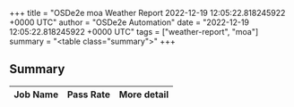 +++
title = "OSDe2e moa Weather Report 2022-12-19 12:05:22.818245922 +0000 UTC"
author = "OSDe2e Automation"
date = "2022-12-19 12:05:22.818245922 +0000 UTC"
tags = ["weather-report", "moa"]
summary = "<table class=\"summary\"></table>"
+++
## Summary

| Job Name | Pass Rate | More detail |
|----------|-----------|-------------|




